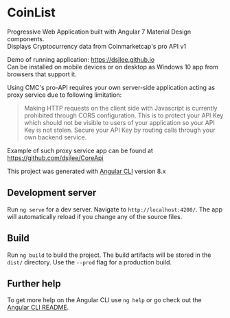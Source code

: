 # CoinList
Progressive Web Application built with Angular 7 Material Design components. <br>
Displays Cryptocurrency data from Coinmarketcap's pro API v1

Demo of running application: https://dsjlee.github.io <br>
Can be installed on mobile devices or on desktop as Windows 10 app from browsers that support it.

Using CMC's pro-API requires your own server-side application acting as proxy service due to following limitation:

>Making HTTP requests on the client side with Javascript is currently prohibited through CORS configuration. This is to protect your API Key which should not be visible to users of your application so your API Key is not stolen. Secure your API Key by routing calls through your own backend service.

Example of such proxy service app can be found at https://github.com/dsjlee/CoreApi


This project was generated with [Angular CLI](https://github.com/angular/angular-cli) version 8.x

## Development server

Run `ng serve` for a dev server. Navigate to `http://localhost:4200/`. The app will automatically reload if you change any of the source files.

## Build

Run `ng build` to build the project. The build artifacts will be stored in the `dist/` directory. Use the `--prod` flag for a production build.

## Further help

To get more help on the Angular CLI use `ng help` or go check out the [Angular CLI README](https://github.com/angular/angular-cli/blob/master/README.md).
